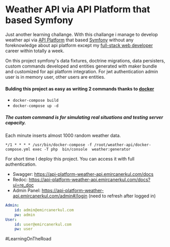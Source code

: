 # Weather API via API Platform that based Symfony

Just another learning challange. With this challange i manage to develop  weather api via [API Platform](https://api-platform.com/) that based [Symfony](https://symfony.com/) without any foreknowledge about api platform except my [full-stack web developer](https://emircanerkul.com/) career within totally a week.

On this project symfony's data fixtures, doctrine migrations, data persisters, custom commands developed and entities generated with maker bundle and customized for api platform integration. For jwt authentication admin user is in memory user, other users are entities.

#### Bulding this project as easy as writing 2 commands thanks to [docker](https://www.docker.com/)

- `docker-compose build`
- `docker-compose up -d`

##### The custom command is for simulating real situations and testing server capacity.

Each minute inserts almost 1000 random weather data.

`*/1 * * * * /usr/bin/docker-compose -f /root/weather-api/docker-compose.yml exec -T php  bin/console  weather:generator`

For short time I deploy this project. You can access it with full authentication.

- Swagger: https://api-platform-weather-api.emircanerkul.com/docs
- Redoc: https://api-platform-weather-api.emircanerkul.com/docs?ui=re_doc
- Admin Panel: https://api-platform-weather-api.emircanerkul.com/admin#/login (need to refresh after logged in)

```yaml
Admin: 
    id: admin@emircanerkul.com
    pw: admin
User:
    id: user@emircanerkul.com
    pw: user
```

#LearningOnTheRoad
